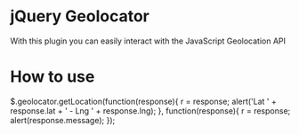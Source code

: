 jQuery Geolocator
=================
With this plugin you can easily interact with the JavaScript Geolocation API

# How to use

$.geolocator.getLocation(function(response){
	r = response;
	alert('Lat ' + response.lat + ' - Lng ' + response.lng);
}, function(response){
	r = response;
	alert(response.message);
});